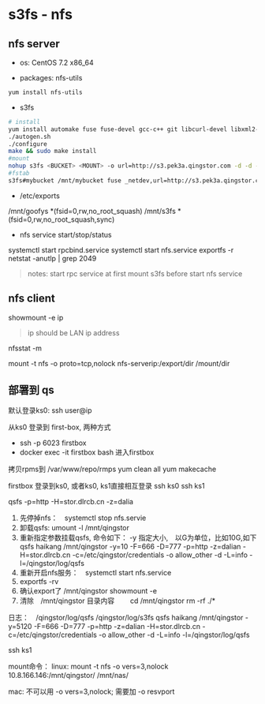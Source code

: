# s3fs - nfs

## nfs server

- os: CentOS 7.2 x86_64

- packages: nfs-utils

```sh
yum install nfs-utils
```

- s3fs

```sh
# install
yum install automake fuse fuse-devel gcc-c++ git libcurl-devel libxml2-devel make openssl-devel
./autogen.sh
./configure
make && sudo make install
#mount
nohup s3fs <BUCKET> <MOUNT> -o url=http://s3.pek3a.qingstor.com -d -d -f
#fstab
s3fs#mybucket /mnt/mybucket fuse _netdev,url=http://s3.pek3a.qingstor.com,allow_other 0 0
```

- /etc/exports

/mnt/goofys *(fsid=0,rw,no_root_squash)
/mnt/s3fs *(fsid=0,rw,no_root_squash,sync)

- nfs service start/stop/status

systemctl start rpcbind.service
systemctl start nfs.service
exportfs -r
netstat -anutlp | grep 2049
> notes: start rpc service at first
> mount s3fs before start nfs service

## nfs client

showmount -e ip
> ip should be LAN ip address

nfsstat -m

mount -t nfs -o proto=tcp,nolock nfs-serverip:/export/dir /mount/dir

## 部署到 qs

默认登录ks0:
ssh user@ip

从ks0 登录到 first-box, 两种方式

- ssh -p 6023 firstbox
- docker exec -it firstbox bash  进入firstbox

拷贝rpms到 /var/www/repo/rmps
yum clean all
yum makecache

firstbox 登录到ks0, 或者ks0, ks1直接相互登录
ssh ks0
ssh ks1

qsfs -p=http -H=stor.dlrcb.cn -z=dalia

1. 先停掉nfs：　systemctl stop nfs.servie
2. 卸载qsfs: umount -l /mnt/qingstor
3. 重新指定参数挂载qsfs, 命令如下： -y 指定大小,　以G为单位，比如10G,如下
qsfs haikang /mnt/qingstor -y=10 -F=666 -D=777 -p=http -z=dalian -H=stor.dlrcb.cn -c=/etc/qingstor/credentials -o allow_other -d -L=info -l=/qingstor/log/qsfs
4. 重新开启nfs服务：　systemctl start nfs.service
5. exportfs -rv
6. 确认export了 /mnt/qingstor
   showmount -e
7. 清除　/mnt/qingstor 目录内容
　　cd /mnt/qingstor
   rm -rf ./*

日志：　/qingstor/log/qsfs
/qingstor/log/s3fs
qsfs haikang /mnt/qingstor -y=5120 -F=666 -D=777 -p=http -z=dalian -H=stor.dlrcb.cn -c=/etc/qingstor/credentials -o allow_other -d -L=info -l=/qingstor/log/qsfs

ssh ks1

mount命令：
linux:
mount -t nfs -o vers=3,nolock 10.8.166.146:/mnt/qingstor/ /mnt/nas/

mac:
不可以用 -o vers=3,nolock; 需要加 -o resvport

